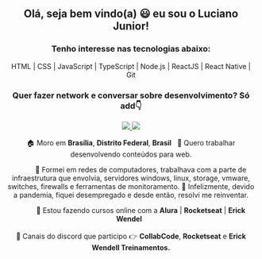 <h2 align="center">
  Olá, seja bem vindo(a) 😃 eu sou o Luciano Junior! 
</h2>

<h3 align="center">
  Tenho interesse nas tecnologias abaixo:
</h3>

<p align="center">
  HTML | CSS | JavaScript | TypeScript | Node.js | ReactJS | React Native |  Git
</p>

<h3 align="center">
  Quer fazer network e conversar sobre desenvolvimento? Só add👇
</h3>


<p align="center">
 

  </a>
  <a
    href="https://web.whatsapp.com/send?phone=+5561983535378" 
    alt="WhatsApp"
    target="blank"
  >
    <img src="https://img.shields.io/badge/-WhatsApp-28A745?style=flat-square&logo=WhatsApp&logoColor=white" />
  </a>
  <a
    href="https://www.linkedin.com/in/luciano-junior-dev/" 
    alt="LinkedIn"
    target="blank"
  >
    <img src="https://img.shields.io/badge/-LinkedIn-28A745?style=flat-square&logo=Linkedin&logoColor=white" />
  </a>
 
</p>


<p align="center">
  🏠 Moro em <b>Brasília</b>, <b>Distrito Federal</b>, <b>Brasil</b> &nbsp; 💼 Quero trabalhar  desenvolvendo conteúdos para web. 
</p>

<p align="center">
  &nbsp; &nbsp; &nbsp; &nbsp; &nbsp;  📜 Formei em redes de computadores, trabalhava com a parte de infraestrutura que envolvia, servidores windows, linux, storage, vmware, switches, firewalls e ferramentas de monitoramento. 🎇 Infelizmente, devido a pandemia, fiquei desempregado e desde então, resolvi me reinventar.
</p>

<p align="center">
  &nbsp; &nbsp; &nbsp; &nbsp; &nbsp; 🚀 Estou fazendo cursos online com a <b>Alura</b> | <b>Rocketseat</b> | <b>Erick Wendel</b> &nbsp; <br/><br/>🎯 Canais do discord que participo 👉 <b>CollabCode</b>, <b>Rocketseat</b> e <b>Erick Wendell Treinamentos.</b>
</p>
